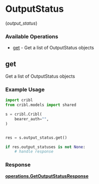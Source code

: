 # OutputStatus
(*output_status*)

### Available Operations

* [get](#get) - Get a list of OutputStatus objects

## get

Get a list of OutputStatus objects

### Example Usage

```python
import cribl
from cribl.models import shared

s = cribl.Cribl(
    bearer_auth="",
)


res = s.output_status.get()

if res.output_statuses is not None:
    # handle response
```


### Response

**[operations.GetOutputStatusResponse](../../models/operations/getoutputstatusresponse.md)**

